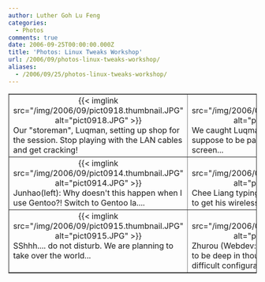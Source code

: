 ```yaml
---
author: Luther Goh Lu Feng
categories:
  - Photos
comments: true
date: 2006-09-25T00:00:00.000Z
title: 'Photos: Linux Tweaks Workshop'
url: /2006/09/photos-linux-tweaks-workshop/
aliases:
  - /2006/09/25/photos-linux-tweaks-workshop/
---
```


<div align="center">
<table width="100%" cellspacing="4" cellpadding="4" border="1" style="text-align: left">
<tr>
<td style="vertical-align: top">
<div style="text-align: center">{{< imglink src="/img/2006/09/pict0918.thumbnail.JPG" alt="pict0918.JPG" >}}</div>
Our "storeman", Luqman, setting up shop for the session. Stop playing with the LAN cables and get cracking!</td>
<td style="vertical-align: top">
<div style="text-align: center">{{< imglink src="/img/2006/09/pict0916.thumbnail.JPG" alt="pict0916.JPG" >}}</div>
We caught Luqman smsing when he was suppose to be paying attention to the screen...</td>
<td style="vertical-align: top">
<div style="text-align: center">{{< imglink src="/img/2006/09/pict0912.thumbnail.JPG" alt="Hard at work" >}}</div>
And so the session starts.</td>
</tr>
<tr>
<td style="vertical-align: top">
<div style="text-align: center">{{< imglink src="/img/2006/09/pict0914.thumbnail.JPG" alt="pict0914.JPG" >}}</div>
Junhao(left): Why doesn't this happen when I use Gentoo?! Switch to Gentoo la....</td>
<td style="vertical-align: top">
<div style="text-align: center">{{< imglink src="/img/2006/09/pict0919.thumbnail.JPG" alt="pict0919.JPG" >}}</div>
Chee Liang typing away at the command line to get his wireless connection up.</td>
<td style="vertical-align: top">
<div style="text-align: center">{{< imglink src="/img/2006/09/pict0917.thumbnail.JPG" alt="pict0917.JPG" >}}</div>
From left: Jason, David, Harish (Wedev: linuxNUS.org), Mathias, Edward.</td>
</tr>
<tr>
<td style="vertical-align: top">
<div style="text-align: center">{{< imglink src="/img/2006/09/pict0915.thumbnail.JPG" alt="pict0915.JPG" >}}</div>
SShhh.... do not disturb. We are planning to take over the world...</td>
<td style="vertical-align: top">
<div style="text-align: center">{{< imglink src="/img/2006/09/pict0920.thumbnail.JPG" alt="pict0920.JPG" >}}</div>
Zhurou (Webdev: Opensource@NUS) seems to be deep in thought after encountering a difficult configuration problem.</td>
<td>&nbsp;</td>
</tr>
</table>
</div>
